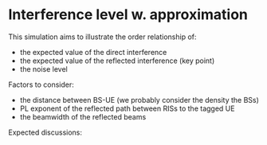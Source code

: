# Interference level w. approximation
This simulation aims to illustrate the order relationship of:
* the expected value of the direct interference
* the expected value of the reflected interference (key point)
* the noise level

Factors to consider:
* the distance between BS-UE (we probably consider the density the BSs)
* PL exponent of the reflected path between RISs to the tagged UE
* the beamwidth of the reflected beams 

Expected discussions: